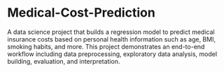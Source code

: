 # Medical-Cost-Prediction
A data science project that builds a regression model to predict medical insurance costs based on personal health information such as age, BMI, smoking habits, and more. This project demonstrates an end-to-end workflow including data preprocessing, exploratory data analysis, model building, evaluation, and interpretation.
